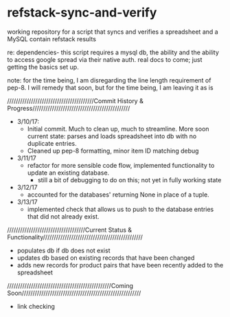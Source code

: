 # refstack-sync-and-verify
working repository for a script that syncs and verifies a spreadsheet and a
MySQL contain refstack results

re: dependencies- this script requires a mysql db, the ability and the ability
to access google spread via their native auth. real docs to come; just getting
the basics set up.

note: for the time being, I am disregarding the line length requirement of
pep-8. I will remedy that soon, but for the time being, I am leaving it as is

////////////////////////////////////////Commit History & Progress/////////////////////////////////////////////

* 3/10/17: 
  - Initial commit. Much to clean up, much to streamline. More soon
    current state: parses and loads spreadsheet into db with no duplicate
    entries.
  - Cleaned up pep-8 formatting, minor item ID matching debug
* 3/11/17
  - refactor for more sensible code flow, implemented functionality
    to update an existing database.
    * still a bit of debugging to do on this; not yet in fully working
      state
* 3/12/17
  - accounted for the databases' returning None in place of a tuple.
* 3/13/17
  - implemented check that allows us to push to the database entries that
    did not already exist.

////////////////////////////////////Current Status & Functionality//////////////////////////////////////////////

* populates db if db does not exist
* updates db based on existing records that have been changed
* adds new records for product pairs that have been recently added to the spreadsheet

////////////////////////////////////////////////Coming Soon///////////////////////////////////////////////////////

* link checking

